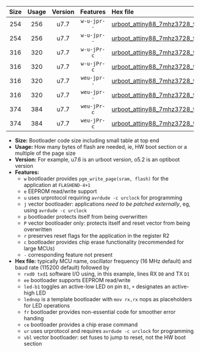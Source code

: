 |Size|Usage|Version|Features|Hex file|
|:-:|:-:|:-:|:-:|:--|
|254|256|u7.7|`w-u-jpr--`|[urboot_attiny88_7mhz3728_9600bps_rxd7_txd6_led+b0_ur_vbl.hex](https://raw.githubusercontent.com/stefanrueger/urboot.hex/main/mcus/attiny88/fcpu_7mhz3728/9600_bps/urboot_attiny88_7mhz3728_9600bps_rxd7_txd6_led+b0_ur_vbl.hex)|
|254|256|u7.7|`w-u-jpr--`|[urboot_attiny88_7mhz3728_9600bps_rxd7_txd6_lednop_ur_vbl.hex](https://raw.githubusercontent.com/stefanrueger/urboot.hex/main/mcus/attiny88/fcpu_7mhz3728/9600_bps/urboot_attiny88_7mhz3728_9600bps_rxd7_txd6_lednop_ur_vbl.hex)|
|316|320|u7.7|`w-u-jPr-c`|[urboot_attiny88_7mhz3728_9600bps_rxd7_txd6_led+b0_fr_ce_ur_vbl.hex](https://raw.githubusercontent.com/stefanrueger/urboot.hex/main/mcus/attiny88/fcpu_7mhz3728/9600_bps/urboot_attiny88_7mhz3728_9600bps_rxd7_txd6_led+b0_fr_ce_ur_vbl.hex)|
|316|320|u7.7|`w-u-jPr-c`|[urboot_attiny88_7mhz3728_9600bps_rxd7_txd6_lednop_fr_ce_ur_vbl.hex](https://raw.githubusercontent.com/stefanrueger/urboot.hex/main/mcus/attiny88/fcpu_7mhz3728/9600_bps/urboot_attiny88_7mhz3728_9600bps_rxd7_txd6_lednop_fr_ce_ur_vbl.hex)|
|316|320|u7.7|`weu-jpr--`|[urboot_attiny88_7mhz3728_9600bps_rxd7_txd6_ee_led+b0_ur_vbl.hex](https://raw.githubusercontent.com/stefanrueger/urboot.hex/main/mcus/attiny88/fcpu_7mhz3728/9600_bps/urboot_attiny88_7mhz3728_9600bps_rxd7_txd6_ee_led+b0_ur_vbl.hex)|
|316|320|u7.7|`weu-jpr--`|[urboot_attiny88_7mhz3728_9600bps_rxd7_txd6_ee_lednop_ur_vbl.hex](https://raw.githubusercontent.com/stefanrueger/urboot.hex/main/mcus/attiny88/fcpu_7mhz3728/9600_bps/urboot_attiny88_7mhz3728_9600bps_rxd7_txd6_ee_lednop_ur_vbl.hex)|
|374|384|u7.7|`weu-jPr-c`|[urboot_attiny88_7mhz3728_9600bps_rxd7_txd6_ee_led+b0_fr_ce_ur_vbl.hex](https://raw.githubusercontent.com/stefanrueger/urboot.hex/main/mcus/attiny88/fcpu_7mhz3728/9600_bps/urboot_attiny88_7mhz3728_9600bps_rxd7_txd6_ee_led+b0_fr_ce_ur_vbl.hex)|
|374|384|u7.7|`weu-jPr-c`|[urboot_attiny88_7mhz3728_9600bps_rxd7_txd6_ee_lednop_fr_ce_ur_vbl.hex](https://raw.githubusercontent.com/stefanrueger/urboot.hex/main/mcus/attiny88/fcpu_7mhz3728/9600_bps/urboot_attiny88_7mhz3728_9600bps_rxd7_txd6_ee_lednop_fr_ce_ur_vbl.hex)|

- **Size:** Bootloader code size including small table at top end
- **Usage:** How many bytes of flash are needed, ie, HW boot section or a multiple of the page size
- **Version:** For example, u7.6 is an urboot version, o5.2 is an optiboot version
- **Features:**
  + `w` bootloader provides `pgm_write_page(sram, flash)` for the application at `FLASHEND-4+1`
  + `e` EEPROM read/write support
  + `u` uses urprotocol requiring `avrdude -c urclock` for programming
  + `j` vector bootloader: applications *need to be patched externally*, eg, using `avrdude -c urclock`
  + `p` bootloader protects itself from being overwritten
  + `P` vector bootloader only: protects itself and reset vector from being overwritten
  + `r` preserves reset flags for the application in the register R2
  + `c` bootloader provides chip erase functionality (recommended for large MCUs)
  + `-` corresponding feature not present
- **Hex file:** typically MCU name, oscillator frequency (16 MHz default) and baud rate (115200 default) followed by
  + `rxd0 txd1` software I/O using, in this example, lines RX `D0` and TX `D1`
  + `ee` bootloader supports EEPROM read/write
  + `led-b1` toggles an active-low LED on pin `B1`, `+` designates an active-high LED
  + `lednop` is a template bootloader with `mov rx,rx` nops as placeholders for LED operations
  + `fr` bootloader provides non-essential code for smoother error handing
  + `ce` bootloader provides a chip erase command
  + `ur` uses urprotocol and requires `avrdude -c urclock` for programming
  + `vbl` vector bootloader: set fuses to jump to reset, not the HW boot section
